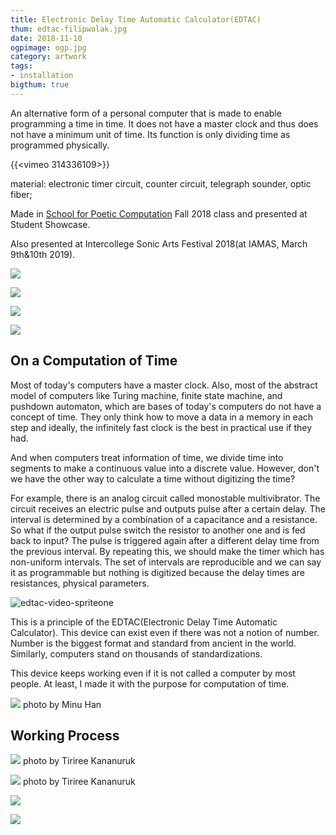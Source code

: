 ```yaml
---
title: Electronic Delay Time Automatic Calculator(EDTAC)
thum: edtac-filipwolak.jpg
date: 2018-11-10
ogpimage: ogp.jpg
category: artwork
tags:
- installation
bigthum: true
---
```

An alternative form of a personal computer that is made to enable programming a time in time. It does not have a master clock and thus does not have a minimum unit of time. Its function is only dividing time as programmed physically.

{{<vimeo 314336109>}}

material: electronic timer circuit, counter circuit, telegraph sounder, optic fiber;

Made in [School for Poetic Computation](https://sfpc.io) Fall 2018 class and presented at Student Showcase.

Also presented at Intercollege Sonic Arts Festival 2018(at IAMAS, March 9th&10th 2019).


![](edtac21.JPG)

![](edtac22.JPG)

![](edtac23.JPG)

![](edtac24.JPG)

## On a Computation of Time

Most of today's computers have a master clock. Also, most of the abstract model of computers like Turing machine, finite state machine, and pushdown automaton, which are bases of today's computers do not have a concept of time. They only think how to move a data in a memory in each step and ideally, the infinitely fast clock is the best in practical use if they had.

And when computers treat information of time, we divide time into segments to make a continuous value into a discrete value. However, don't we have the other way to calculate a time without digitizing the time?

For example, there is an analog circuit called monostable multivibrator. The circuit receives an electric pulse and outputs pulse after a certain delay. The interval is determined by a combination of a capacitance and a resistance. So what if the output pulse switch the resistor to another one and is fed back to input? The pulse is triggered again after a different delay time from the previous interval. By repeating this, we should make the timer which has non-uniform intervals. The set of intervals are reproducible and we can say it as programmable but nothing is digitized because the delay times are resistances, physical parameters.

![edtac-video-spriteone](edtac-video-spriteone.png)

This is a principle of the EDTAC(Electronic Delay Time Automatic Calculator).
This device can exist even if there was not a notion of number. Number is the biggest format and standard from ancient in the world. Similarly, computers stand on thousands of standardizations.

This device keeps working even if it is not called a computer by most people. At least, I made it with the purpose for computation of time.

![](edtac-minu-han.jpg)
photo by Minu Han

## Working Process

![](edtac_working1.jpg)
photo by Tiriree Kananuruk

![](edtac_working2.jpg)
photo by Tiriree Kananuruk

![](edtac_progress.jpg)

![](edtac_progress2.jpg)
